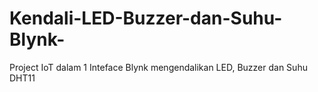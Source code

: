 # Kendali-LED-Buzzer-dan-Suhu-Blynk-
Project IoT dalam 1 Inteface Blynk mengendalikan LED, Buzzer dan Suhu DHT11

